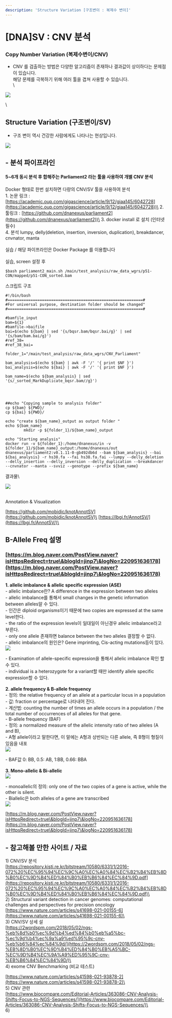 ```yaml
---
description: 'Structure Variation [구조변이 : 복제수 변이]'
---
```


# \[DNA]SV : CNV 분석

### Copy Number Variation (복제수변이/CNV)

* CNV 를 검출하는 방법은 다양한 알고리즘이 존재하나 결과값이 상이하다는 문제점이 있습니다. \
  해당 문제를 극복하기 위해 여러 툴을 겹쳐 사용할 수 있습니다.\
  \


![](<../../.gitbook/assets/image (73).png>)

\


## Structure Variation (구조변이/SV)

* 구조 변이 역시 건강한 사람에게도 나타나는 현상입니다.



![](<../../.gitbook/assets/image (72).png>)



## - 분석 파이프라인

#### 5\~6개 동시 분석 후 합해주는 Parliament2 라는 툴을 사용하여 개별 CNV 분석

Docker 형태로 한번 설치하면 다량의 CNV/SV 툴을 사용하여 분석 \
1\. 논문 링크 : [https://academic.oup.com/gigascience/article/9/12/giaa145/6042728](https://academic.oup.com/gigascience/article/9/12/giaa145/6042728))\
2\. 툴링크 : [https://github.com/dnanexus/parliament2](https://github.com/dnanexus/parliament2))\
3\. docker install 로 설치 (인터넷 필수)\
4\. 분석 lumpy, delly(deletion, insertion, inversion, duplication), breakdancer, cnvnator, manta\
\
실습 / 해당 파이프라인은 Docker Package 를 이용합니다\
\
실습, screen 설정 후

```
$bash parliament2_main.sh /main/test_analysis/raw_data_wgrs/p51-CON/mapped/p51-CON_sorted.bam
```

스크립트 구조

```
#!/bin/bash
#===========================================================#
#For universal purpose, destination folder should be changed"
#===========================================================#

#bamfile_input
bam=${1}
#bamfile->baifile
bai=$(echo ${bam} | sed '{s/bqsr.bam/bqsr.bai/g}' | sed '{s/bam/bam.bai/g}')
#ref_38=
#ref_38_bai=

folder_1="/main/test_analysis/raw_data_wgrs/CNV_Parliament"

bam_analysis=$(echo ${bam} | awk -F '/' '{ print $NF }')
bai_analysis=$(echo ${bai} | awk -F '/' '{ print $NF }')

bam_name=$(echo ${bam_analysis} | sed '{s/_sorted_MarkDuplicate_bqsr.bam//g}')




##echo "Copying sample to analysis folder"
cp ${bam} ${PWD}/
cp ${bai} ${PWD}/

echo "create ${bam_name}_output as output folder "
echo ${bam_name}
        mkdir -p ${folder_1}/${bam_name}_output

echo "Starting analysis"
docker run -v ${folder_1}:/home/dnanexus/in -v ${folder_1}/${bam_name}_output:/home/dnanexus/out dnanexus/parliament2:v0.1.11-0-gb492db6d --bam ${bam_analysis} --bai ${bai_analysis} -r hs38.fa --fai hs38.fa.fai --lumpy --delly_deletion --delly_insertion --delly_inversion --delly_duplication --breakdancer --cnvnator --manta --svviz --genotype --prefix ${bam_name}

```

결과물\


![](<../../.gitbook/assets/image (91).png>)

\
Annotation & Visualization

[https://github.com/mobidic/knotAnnotSV](https://github.com/mobidic/knotAnnotSV)\
[https://lbgi.fr/AnnotSV/](https://lbgi.fr/AnnotSV/)\


## B-Allele Freq 설명&#x20;

### [https://m.blog.naver.com/PostView.naver?isHttpsRedirect=true\&blogId=jinp7\&logNo=220951636178](https://m.blog.naver.com/PostView.naver?isHttpsRedirect=true\&blogId=jinp7\&logNo=220951636178)

**1. allelic imbalance & allelic specific expression (ASE)**\
\- allelic imbalance란? A difference in the expression between two alleles\
\- allelic imbalance를 통해서 small changes in the genetic information between alleles알 수 있다. \
\- 인간은 diploid organisms이기 때문에 two copies are expressed at the same level한다.\
\- the ratio of the expression levels이 일대일이 아닌경우 allelic imbalance라고 부른다.\
\- only one allele 존재하면 balance between the two alleles 결정할 수 없다.\
\- allelic imbalance의 원인은? Gene imprinting, Cis-acting mutations등이 있다. \
![](https://mblogthumb-phinf.pstatic.net/MjAxNzAzMDZfMjY5/MDAxNDg4ODAzOTQyMjAx.QW2u0ZlbNbI8kEenCMQFMkXGr8-B6eKo-pmY70-RkU8g.suRqnJs7Rm9R0r8dPBtqBG5KbQQzz\_PRO7bBwChjapkg.PNG.jinp7/allelicimblance.png?type=w800)

\- Examination of allele-specific expression을 통해서 allelic imbalance 확인 할 수 있다. \
\- individual is a heterozygote for a variant할 때만 identify allele specific expression할 수 있다.\
\
**2. allele frequency & B-allele frequency**\
\- 정의:  the relative frequency of an allele at a particular locus in a population\
\- 값: fraction or percentage로 나타내어 진다.\
\- 계산법: counting the number of times an allele occurs in a population / the total number of occurrences of all alleles for that gene.\
\- B-allele frequency (BAF)\
\- 정의: a normalized measure of the allelic intensity ratio of two alleles (A and B), \
\- A형 allele이라고 말한다면, 이 말에는 A형과 상반되는 다른 allele, 즉 B형이 형질이 있음을 내포\
![](https://mblogthumb-phinf.pstatic.net/MjAxNzAzMDZfMjcg/MDAxNDg4ODA0NTIxNTg0.JqUoXuMr17h8ZKeoOEcuyhgX2sVQOCro20JF5lmi\_rYg.2l4Mt1gKvBnwxB0Ia\_hWtSmNlXWjQFb2jVHHd6VIxjYg.PNG.jinp7/monobi2.png?type=w800)

\- BAF값 0: BB, 0.5: AB, 1:BB, 0.66: BBA\
\
**3. Mono-allelic & Bi-allelic**\
![](https://mblogthumb-phinf.pstatic.net/MjAxNzAzMDZfMjQ1/MDAxNDg4ODA0MDA0MDcy.TnJdK1bMq1XcjcFxFfFZ8ghvdTQtq4epj5\_lYfGTsZUg.6mGFAcHNCYn0obspXVUuawosXdlXf-FopuESY5CyMTgg.PNG.jinp7/monobi.png?type=w800)

\- monoallelic의 정의: only one of the two copies of a gene is active, while the other is silent. \
\- Biallelic은 both alleles of a gene are transcribed\
![](https://mblogthumb-phinf.pstatic.net/MjAxNzAzMDZfMjMy/MDAxNDg4ODA0MDIwMjg1.U\_rcij90eTDdNV8JMHaBFt5hvBCwWq9gDF7TgpPyMz4g.YVeh0Q2YMUSO24XQ0KWyFwX09gx1jlaRpcHheP9\_sokg.PNG.jinp7/biallelicmonoallelic.png?type=w800)

[https://m.blog.naver.com/PostView.naver?isHttpsRedirect=true\&blogId=jinp7\&logNo=220951636178](https://m.blog.naver.com/PostView.naver?isHttpsRedirect=true\&blogId=jinp7\&logNo=220951636178)

## - 참고해볼 만한 사이트 /  자료

1\) CNV/SV 분석\
[https://repository.kisti.re.kr/bitstream/10580/6331/1/2016-072%20%EC%95%94%EC%9C%A0%EC%A0%84%EC%B2%B4%EB%8D%B0%EC%9D%B4%ED%84%B0%EB%B6%84%EC%84%9D.pdf](https://repository.kisti.re.kr/bitstream/10580/6331/1/2016-072%20%EC%95%94%EC%9C%A0%EC%A0%84%EC%B2%B4%EB%8D%B0%EC%9D%B4%ED%84%B0%EB%B6%84%EC%84%9D.pdf)\
\
2\) Structural variant detection in cancer genomes: computational challenges and perspectives for precision oncology\
[https://www.nature.com/articles/s41698-021-00155-6](https://www.nature.com/articles/s41698-021-00155-6)\
\
3\) CNV/SV 상세 설\
[https://2wordspm.com/2018/05/02/ngs-%eb%8d%b0%ec%9d%b4%ed%84%b0%eb%a5%bc-%ec%9d%b4%ec%9a%a9%ed%95%9c-cnv-%eb%b6%84%ec%84%9d/](https://2wordspm.com/2018/05/02/ngs-%EB%8D%B0%EC%9D%B4%ED%84%B0%EB%A5%BC-%EC%9D%B4%EC%9A%A9%ED%95%9C-cnv-%EB%B6%84%EC%84%9D/)\
\
4\) exome CNV Benchmarking (비교 테스트)

[https://www.nature.com/articles/s41598-021-93878-2](https://www.nature.com/articles/s41598-021-93878-2)\
\
5\) CNV 관련\
[https://www.biocompare.com/Editorial-Articles/363086-CNV-Analysis-Shifts-Focus-to-NGS-Sequences/](https://www.biocompare.com/Editorial-Articles/363086-CNV-Analysis-Shifts-Focus-to-NGS-Sequences/)\
\
6\)&#x20;
